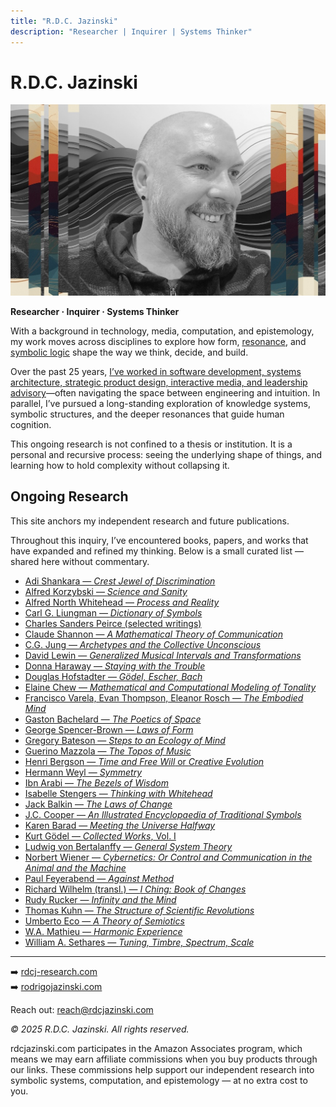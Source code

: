 ```yaml
---
title: "R.D.C. Jazinski"
description: "Researcher | Inquirer | Systems Thinker"
---
```


<link rel="stylesheet" href="style.css">

<link rel="icon" type="image/png" sizes="32x32" href="favicon-32x32.png">
<link rel="icon" type="image/png" sizes="16x16" href="favicon-16x16.png">
<link rel="apple-touch-icon" sizes="180x180" href="apple-touch-icon.png">
<link rel="manifest" href="site.webmanifest">
<link rel="shortcut icon" href="favicon.ico">

# R.D.C. Jazinski

![image](rdcjazinski.jpg)

**Researcher · Inquirer · Systems Thinker**

With a background in technology, media, computation, and epistemology, my work moves across disciplines to explore how form, [resonance](https://www.symbolicresonance.com), and [symbolic logic](https://www.symbolicresonance.com) shape the way we think, decide, and build.

Over the past 25 years, [I’ve worked in software development, systems architecture, strategic product design, interactive media, and leadership advisory](https://www.rodrigojazinski.com)—often navigating the space between engineering and intuition. In parallel, I’ve pursued a long-standing exploration of knowledge systems, symbolic structures, and the deeper resonances that guide human cognition.

This ongoing research is not confined to a thesis or institution. It is a personal and recursive process: seeing the underlying shape of things, and learning how to hold complexity without collapsing it.


## Ongoing Research

This site anchors my independent research and future publications.

Throughout this inquiry, I’ve encountered books, papers, and works that have expanded and refined my thinking. Below is a small curated list — shared here without commentary.


* [Adi Shankara — *Crest Jewel of Discrimination*](https://amzn.to/4d4atol)
* [Alfred Korzybski — *Science and Sanity*](https://amzn.to/4mhbihQ)
* [Alfred North Whitehead — *Process and Reality*](https://amzn.to/431WTNI)
* [Carl G. Liungman — *Dictionary of Symbols*](https://amzn.to/3YyKsY9)
* [Charles Sanders Peirce (selected writings)](https://amzn.to/3RS5z46)
* [Claude Shannon — *A Mathematical Theory of Communication*](https://amzn.to/4iLv02h)
* [C.G. Jung — *Archetypes and the Collective Unconscious*](https://amzn.to/3EF0Wr9)
* [David Lewin — *Generalized Musical Intervals and Transformations*](https://amzn.to/43eKUxo)
* [Donna Haraway — *Staying with the Trouble*](https://amzn.to/3SkQ1FZ)
* [Douglas Hofstadter — *Gödel, Escher, Bach*](https://amzn.to/3YxjrEv)
* [Elaine Chew — *Mathematical and Computational Modeling of Tonality*](https://amzn.to/3GHyoOj)
* [Francisco Varela, Evan Thompson, Eleanor Rosch — *The Embodied Mind*](https://amzn.to/3ED90IY)
* [Gaston Bachelard — *The Poetics of Space*](https://amzn.to/4iUavQV)
* [George Spencer-Brown — *Laws of Form*](https://amzn.to/3GHE0rI)
* [Gregory Bateson — *Steps to an Ecology of Mind*](https://amzn.to/3EXxGvH)
* [Guerino Mazzola — *The Topos of Music*](https://amzn.to/433fjxo)
* [Henri Bergson — *Time and Free Will* or *Creative Evolution*](https://amzn.to/3Srfaig)
* [Hermann Weyl — *Symmetry*](https://amzn.to/4dagsbk)
* [Ibn Arabi — *The Bezels of Wisdom*](https://amzn.to/4ddHTkw)
* [Isabelle Stengers — *Thinking with Whitehead*](https://amzn.to/3RNvRED)
* [Jack Balkin — *The Laws of Change*](https://amzn.to/3GCfvMN)
* [J.C. Cooper — *An Illustrated Encyclopaedia of Traditional Symbols*](https://amzn.to/4iLxGNe)
* [Karen Barad — *Meeting the Universe Halfway*](https://amzn.to/3GT1UR2)
* [Kurt Gödel — *Collected Works*, Vol. I](https://amzn.to/3YyBGcN)
* [Ludwig von Bertalanffy — *General System Theory*](https://amzn.to/4jHD4lG)
* [Norbert Wiener — *Cybernetics: Or Control and Communication in the Animal and the Machine*](https://amzn.to/4k56mKY)
* [Paul Feyerabend — *Against Method*](https://amzn.to/4k0i4X3)
* [Richard Wilhelm (transl.) — *I Ching: Book of Changes*](https://amzn.to/3RR9NJ9)
* [Rudy Rucker — *Infinity and the Mind*](https://amzn.to/4jK74h1)
* [Thomas Kuhn — *The Structure of Scientific Revolutions*](https://amzn.to/4iMVf8c)
* [Umberto Eco — *A Theory of Semiotics*](https://amzn.to/4jORgcY)
* [W.A. Mathieu — *Harmonic Experience*](https://amzn.to/3GERZP4)
* [William A. Sethares — *Tuning, Timbre, Spectrum, Scale*](https://amzn.to/3Z5SEPM)

---

➡️ [rdcj-research.com](https://www.rdcj-research.com)  
➡️ [rodrigojazinski.com](https://www.rodrigojazinski.com)

Reach out: [reach@rdcjazinski.com](mailto:reach@rdcjazinski.com)

_© 2025 R.D.C. Jazinski. All rights reserved._

<p class="footer-disclaimer">
rdcjazinski.com participates in the Amazon Associates program, which means we may earn affiliate commissions when you buy products through our links. These commissions help support our independent research into symbolic systems, computation, and epistemology — at no extra cost to you.
</p>


